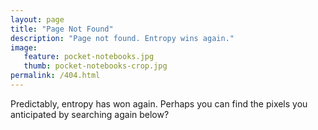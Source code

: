 ```yaml
---
layout: page
title: "Page Not Found"
description: "Page not found. Entropy wins again."
image:
   feature: pocket-notebooks.jpg
   thumb: pocket-notebooks-crop.jpg
permalink: /404.html 
---  
```


Predictably, entropy has won again. Perhaps you can find the pixels you anticipated by searching again below?

<script type="text/javascript">
  var GOOG_FIXURL_LANG = 'en';
  var GOOG_FIXURL_SITE = '{{ site.url }}'
</script>
<script type="text/javascript"
  src="http://linkhelp.clients.google.com/tbproxy/lh/wm/fixurl.js">
</script>